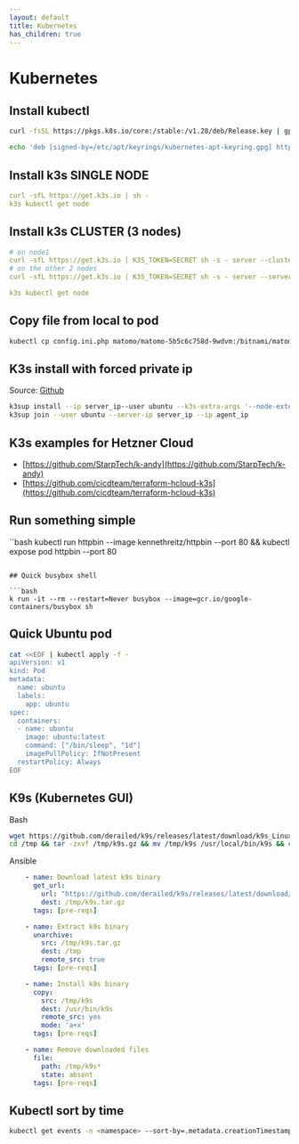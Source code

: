 ```yaml
---
layout: default
title: Kubernetes
has_children: true
---
```


# Kubernetes

## Install kubectl

```bash
curl -fsSL https://pkgs.k8s.io/core:/stable:/v1.28/deb/Release.key | gpg --dearmor -o /etc/apt/keyrings/kubernetes-apt-keyring.gpg

echo 'deb [signed-by=/etc/apt/keyrings/kubernetes-apt-keyring.gpg] https://pkgs.k8s.io/core:/stable:/v1.28/deb/ /' | tee /etc/apt/sources.list.d/kubernetes.list
```

## Install k3s SINGLE NODE

```yaml
curl -sfL https://get.k3s.io | sh -
k3s kubectl get node
```

## Install k3s CLUSTER (3 nodes)

```yaml
# on node1
curl -sfL https://get.k3s.io | K3S_TOKEN=SECRET sh -s - server --cluster-init
# on the other 2 nodes
curl -sfL https://get.k3s.io | K3S_TOKEN=SECRET sh -s - server --server https://<ip or hostname of server1>:6443

k3s kubectl get node
```

## Copy file from local to pod

```bash
kubectl cp config.ini.php matomo/matomo-5b5c6c758d-9wdvm:/bitnami/matomo/config/config.ini.php
```

## K3s install with forced private ip

Source: [Github](https://github.com/alexellis/k3sup/issues/306#issuecomment-1059986048)

```bash
k3sup install --ip server_ip--user ubuntu --k3s-extra-args '--node-external-ip server_ip --node-ip server_ip'
k3sup join --user ubuntu --server-ip server_ip --ip agent_ip
```

## K3s examples for Hetzner Cloud

* [https://github.com/StarpTech/k-andy](https://github.com/StarpTech/k-andy)
* [https://github.com/cicdteam/terraform-hcloud-k3s](https://github.com/cicdteam/terraform-hcloud-k3s)

## Run something simple

``bash
kubectl run httpbin --image kennethreitz/httpbin --port 80 && kubectl expose pod httpbin --port 80

```

## Quick busybox shell

```bash
k run -it --rm --restart=Never busybox --image=gcr.io/google-containers/busybox sh
```

## Quick Ubuntu pod

```bash
cat <<EOF | kubectl apply -f -
apiVersion: v1
kind: Pod
metadata:
  name: ubuntu
  labels:
    app: ubuntu
spec:
  containers:
  - name: ubuntu
    image: ubuntu:latest
    command: ["/bin/sleep", "1d"]
    imagePullPolicy: IfNotPresent
  restartPolicy: Always
EOF
```

## K9s (Kubernetes GUI)

Bash

```bash
wget https://github.com/derailed/k9s/releases/latest/download/k9s_Linux_amd64.tar.gz -O /tmp/k9s.gz
cd /tmp && tar -zxvf /tmp/k9s.gz && mv /tmp/k9s /usr/local/bin/k9s && chmod +x /usr/local/bin/k9s
```

Ansible

```yaml
    - name: Download latest k9s binary
      get_url:
        url: "https://github.com/derailed/k9s/releases/latest/download/k9s_Linux_amd64.tar.gz"
        dest: /tmp/k9s.tar.gz
      tags: [pre-reqs]

    - name: Extract k9s binary
      unarchive:
        src: /tmp/k9s.tar.gz
        dest: /tmp
        remote_src: true
      tags: [pre-reqs]

    - name: Install k9s binary
      copy:
        src: /tmp/k9s
        dest: /usr/bin/k9s
        remote_src: yes
        mode: 'a+x'
      tags: [pre-reqs]

    - name: Remove downloaded files
      file:
        path: /tmp/k9s*
        state: absent
      tags: [pre-reqs]
```

## Kubectl sort by time

```bash
kubectl get events -n <namespace> --sort-by=.metadata.creationTimestamp
```

